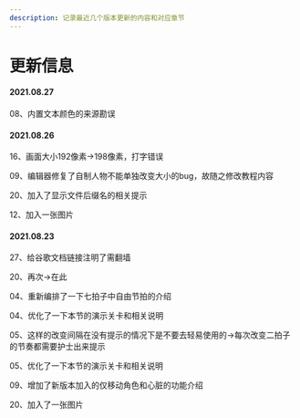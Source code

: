 ```yaml
---
description: 记录最近几个版本更新的内容和对应章节
---
```


# 更新信息

#### 2021.08.27

08、内置文本颜色的来源勘误

#### 2021.08.26

16、画面大小192像素→198像素，打字错误

09、编辑器修复了自制人物不能单独改变大小的bug，故随之修改教程内容

20、加入了显示文件后缀名的相关提示

12、加入一张图片

#### 2021.08.23

27、给谷歌文档链接注明了需翻墙

20、再次→在此

04、重新编排了一下七拍子中自由节拍的介绍

04、优化了一下本节的演示关卡和相关说明

05、这样的改变间隔在没有提示的情况下是不要去轻易使用的→每次改变二拍子的节奏都需要护士出来提示

05、优化了一下本节的演示关卡和相关说明

09、增加了新版本加入的仅移动角色和心脏的功能介绍

20、加入了一张图片



